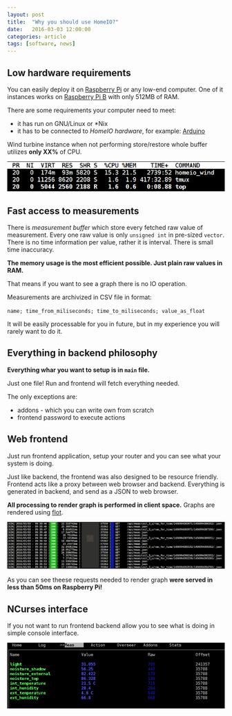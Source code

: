 ```yaml
---
layout: post
title:  "Why you should use HomeIO?"
date:   2016-03-03 12:00:00
categories: article
tags: [software, news]
---
```


Low hardware requirements
-------------------------

You can easily deploy it on [Raspberry Pi](https://www.raspberrypi.org/) or any
low-end computer. One of it instances works on [Raspberry Pi B](https://www.raspberrypi.org/products/model-b/)
with only 512MB of RAM.

There are some requirements your computer need to meet:
* it has run on GNU/Linux or \*Nix
* it has to be connected to *HomeIO hardware*, for example: [Arduino](/article/2015/05/25/raspberry-pi-and-arduino-leonardo-deployment/)

Wind turbine instance when not performing store/restore whole buffer utilizes **only XX%**
of CPU.

![Top on Raspberry Pi B](/images/rasp_wind_top_command.png)

Fast access to measurements
---------------------------

There is *measurement buffer* which store every fetched raw value of measurement.
Every one raw value is only `unsigned int` in pre-sized `vector`. There is no time
information per value, rather it is interval. There is small time inaccuracy.

**The memory usage is the most efficient possible. Just plain raw values in RAM.**

That means if you want to see a graph there is no IO operation.

Measurements are archivized in CSV file in format:

`name; time_from_miliseconds; time_to_miliseconds; value_as_float`

It will be easily processable for you in future, but in my experience you will
rarely want to do it.


Everything in backend philosophy
--------------------------------

**Everything whar you want to setup is in `main` file.**

Just one file! Run and frontend will fetch everything needed.

The only exceptions are:
* addons - which you can write own from scratch
* frontend password to execute actions


Web frontend
------------

Just run frontend application, setup your router and you can see what your
system is doing.

Just like backend, the frontend was also designed to be resource friendly.
Frontend acts like a proxy between web browser and backend. Everything
is generated in backend, and send as a JSON to web browser.

**All processing to render graph is performed in client space.**
Graphs are rendered using [flot](http://www.flotcharts.org/).

![Frontend request times on Raspberry Pi B](/images/rasp_wind_web_log.png)

As you can see theese requests needed to render graph **were served in less than
50ms on Raspberry Pi!**

NCurses interface
-----------------

If you not want to run frontend backend allow you to see what is doing in
simple console interface.

![Top on Raspberry Pi B](/images/nc_meas.png)
